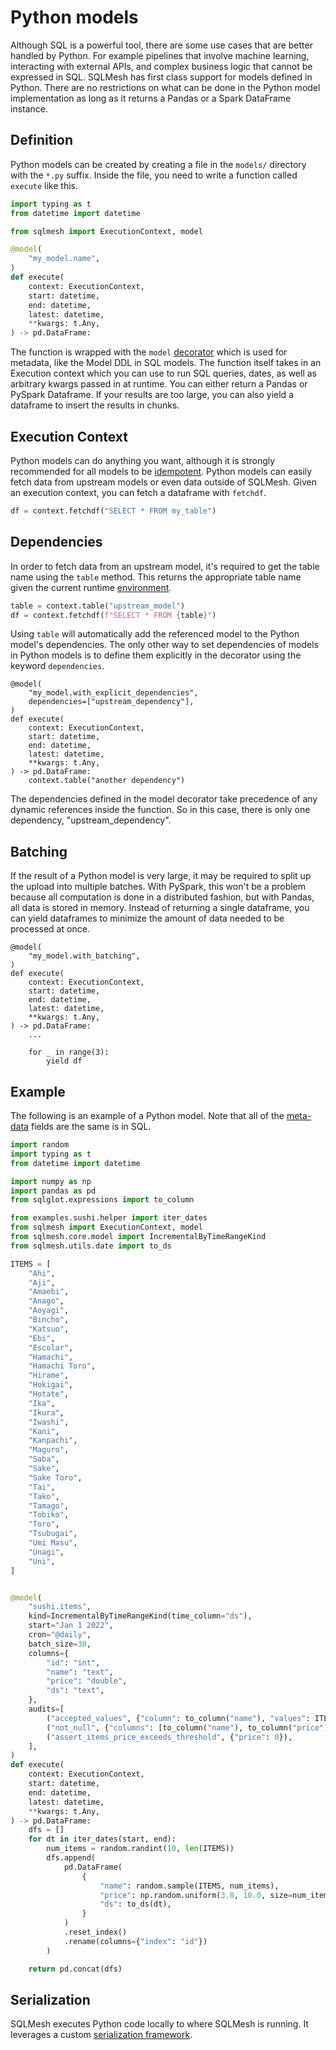 # Python models

Although SQL is a powerful tool, there are some use cases that are better handled by Python. For example pipelines that involve machine learning, interacting with external APIs, and complex business logic that cannot be expressed in SQL. SQLMesh has first class support for models defined in Python. There are no restrictions on what can be done in the Python model implementation as long as it returns a Pandas or a Spark DataFrame instance.

## Definition

Python models can be created by creating a file in the `models/` directory with the `*.py` suffix. Inside the file, you need to write a function called `execute` like this.

```python
import typing as t
from datetime import datetime

from sqlmesh import ExecutionContext, model

@model(
    "my_model.name",
)
def execute(
    context: ExecutionContext,
    start: datetime,
    end: datetime,
    latest: datetime,
    **kwargs: t.Any,
) -> pd.DataFrame:
```

The function is wrapped with the `model` [decorator](https://wiki.python.org/moin/PythonDecorators) which is used for metadata, like the Model DDL in SQL models. The function itself takes in an Execution context which you can use to run SQL queries, dates, as well as arbitrary kwargs passed in at runtime. You can either return a Pandas or PySpark Dataframe. If your results are too large, you can also yield a dataframe to insert the results in chunks.

## Execution Context
Python models can do anything you want, although it is strongly recommended for all models to be [idempotent](../../glossary/#idempotency). Python models can easily fetch data from upstream models or even data outside of SQLMesh. Given an execution context, you can fetch a dataframe with `fetchdf`.

```python
df = context.fetchdf("SELECT * FROM my_table")
```

## Dependencies
In order to fetch data from an upstream model, it's required to get the table name using the `table` method. This returns the appropriate table name given the current runtime [environment](../../environments).

```python
table = context.table("upstream_model")
df = context.fetchdf(f"SELECT * FROM {table}")
```

Using `table` will automatically add the referenced model to the Python model's dependencies. The only other way to set dependencies of models in Python models is to define them explicitly in the decorator using the keyword `dependencies`.

```
@model(
    "my_model.with_explicit_dependencies",
    dependencies=["upstream_dependency"],
)
def execute(
    context: ExecutionContext,
    start: datetime,
    end: datetime,
    latest: datetime,
    **kwargs: t.Any,
) -> pd.DataFrame:
    context.table("another dependency")
```

The dependencies defined in the model decorator take precedence of any dynamic references inside the function. So in this case, there is only one dependency, "upstream_dependency".

## Batching
If the result of a Python model is very large, it may be required to split up the upload into multiple batches. With PySpark, this won't be a problem because all computation is done in a distributed fashion, but with Pandas, all data is stored in memory. Instead of returning a single dataframe, you can yield dataframes to minimize the amount of data needed to be processed at once.

```
@model(
    "my_model.with_batching",
)
def execute(
    context: ExecutionContext,
    start: datetime,
    end: datetime,
    latest: datetime,
    **kwargs: t.Any,
) -> pd.DataFrame:
    ...

    for _ in range(3):
        yield df
```


## Example
The following is an example of a Python model. Note that all of the [meta-data](../overview#properties) fields are the same is in SQL.

```python
import random
import typing as t
from datetime import datetime

import numpy as np
import pandas as pd
from sqlglot.expressions import to_column

from examples.sushi.helper import iter_dates
from sqlmesh import ExecutionContext, model
from sqlmesh.core.model import IncrementalByTimeRangeKind
from sqlmesh.utils.date import to_ds

ITEMS = [
    "Ahi",
    "Aji",
    "Amaebi",
    "Anago",
    "Aoyagi",
    "Bincho",
    "Katsuo",
    "Ebi",
    "Escolar",
    "Hamachi",
    "Hamachi Toro",
    "Hirame",
    "Hokigai",
    "Hotate",
    "Ika",
    "Ikura",
    "Iwashi",
    "Kani",
    "Kanpachi",
    "Maguro",
    "Saba",
    "Sake",
    "Sake Toro",
    "Tai",
    "Tako",
    "Tamago",
    "Tobiko",
    "Toro",
    "Tsubugai",
    "Umi Masu",
    "Unagi",
    "Uni",
]


@model(
    "sushi.items",
    kind=IncrementalByTimeRangeKind(time_column="ds"),
    start="Jan 1 2022",
    cron="@daily",
    batch_size=30,
    columns={
        "id": "int",
        "name": "text",
        "price": "double",
        "ds": "text",
    },
    audits=[
        ("accepted_values", {"column": to_column("name"), "values": ITEMS}),
        ("not_null", {"columns": [to_column("name"), to_column("price")]}),
        ("assert_items_price_exceeds_threshold", {"price": 0}),
    ],
)
def execute(
    context: ExecutionContext,
    start: datetime,
    end: datetime,
    latest: datetime,
    **kwargs: t.Any,
) -> pd.DataFrame:
    dfs = []
    for dt in iter_dates(start, end):
        num_items = random.randint(10, len(ITEMS))
        dfs.append(
            pd.DataFrame(
                {
                    "name": random.sample(ITEMS, num_items),
                    "price": np.random.uniform(3.0, 10.0, size=num_items).round(2),
                    "ds": to_ds(dt),
                }
            )
            .reset_index()
            .rename(columns={"index": "id"})
        )

    return pd.concat(dfs)
```

## Serialization
SQLMesh executes Python code locally to where SQLMesh is running. It leverages a custom [serialization framework](../../architecture/serialization).

